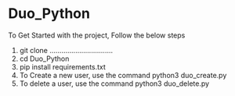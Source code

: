 # Duo_Python

To Get Started with the project, Follow the below steps
1. git clone ................................
2. cd Duo_Python
3. pip install requirements.txt
4. To Create a new user, use the command python3 duo_create.py
5. To delete a user, use the command python3 duo_delete.py
